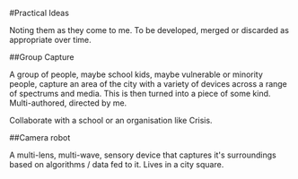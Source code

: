 #Practical Ideas

Noting them as they come to me. To be developed, merged or discarded as appropriate over time. 

##Group Capture

A group of people, maybe school kids, maybe vulnerable or minority people, capture an area of the city with a variety of devices across a range of spectrums and media. This is then turned into a piece of some kind. Multi-authored, directed by me. 

Collaborate with a school or an organisation like Crisis. 

##Camera robot

A multi-lens, multi-wave, sensory device that captures it's surroundings based on algorithms / data fed to it. Lives in a city square.


